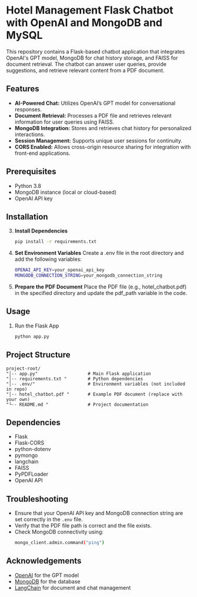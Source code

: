 # Hotel Management Flask Chatbot with OpenAI and MongoDB and MySQL
This repository contains a Flask-based chatbot application that integrates OpenAI's GPT model, MongoDB for chat history storage, and FAISS for document retrieval. The chatbot can answer user queries, provide suggestions, and retrieve relevant content from a PDF document.
## Features
- **AI-Powered Chat:** Utilizes OpenAI’s GPT model for conversational responses.
- **Document Retrieval:** Processes a PDF file and retrieves relevant information for user queries using FAISS.
- **MongoDB Integration:** Stores and retrieves chat history for personalized interactions.
- **Session Management:** Supports unique user sessions for continuity.
- **CORS Enabled:** Allows cross-origin resource sharing for integration with front-end applications.
## Prerequisites
- Python 3.8
- MongoDB instance (local or cloud-based)
- OpenAI API key
## Installation
3. **Install Dependencies**
   ```sh
   pip install -r requirements.txt
4. **Set Environment Variables** Create a .env file in the root directory and add the following variables:
   ```sh
   OPENAI_API_KEY=your_openai_api_key
   MONGODB_CONNECTION_STRING=your_mongodb_connection_string
5. **Prepare the PDF Document** Place the PDF file (e.g., hotel_chatbot.pdf) in the specified directory and update the pdf_path variable in the code.

## **Usage**
1. Run the Flask App
   ```sh
   python app.py
## Project Structure
   ```"plaintext"  
   project-root/
   "│-- app.py"                   # Main Flask application
   "│-- requirements.txt "        # Python dependencies
   "│-- .env/"                    # Environment variables (not included in repo)
   "│-- hotel_chatbot.pdf "       # Example PDF document (replace with your own)
   "└-- README.md "               # Project documentation
   ```

## **Dependencies**
- Flask
- Flask-CORS
- python-dotenv
- pymongo
- langchain
- FAISS
- PyPDFLoader
- OpenAI API
## **Troubleshooting**
- Ensure that your OpenAI API key and MongoDB connection string are set correctly in the `.env` file.
- Verify that the PDF file path is correct and the file exists.
- Check MongoDB connectivity using:
  ```sh
  mongo_client.admin.command("ping")
  ```
## **Acknowledgements**
- [OpenAI](https://openai.com) for the GPT model
- [MongoDB](https://www.mongodb.com) for the database
- [LangChain](https://python.langchain.com) for document and chat management

   
  





